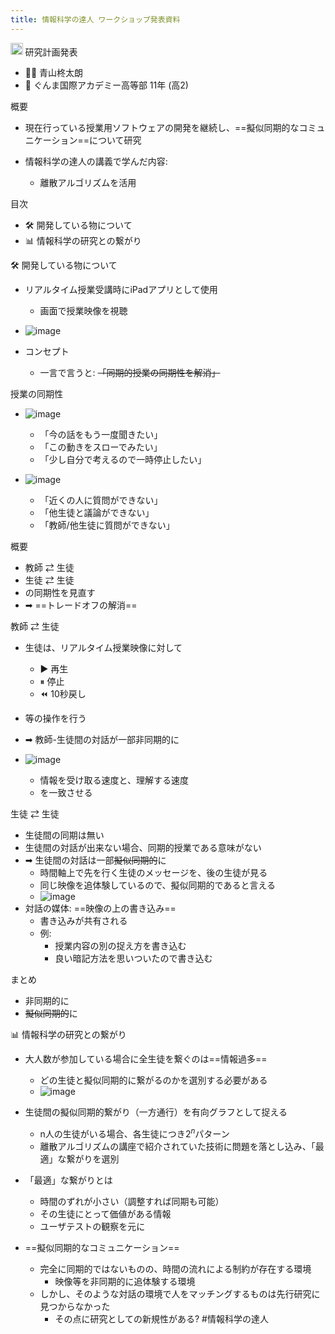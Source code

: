 ```yaml
---
title: 情報科学の達人 ワークショップ発表資料
---
```


<img src='https://scrapbox.io/api/pages/blu3mo/情報科学の達人/icon' alt='/blu3mo/情報科学の達人.icon' height="19.5"/> 研究計画発表

* 🙋‍♂️ 青山柊太朗
* 🏫 ぐんま国際アカデミー高等部 11年 (高2)

概要

* 現在行っている授業用ソフトウェアの開発を継続し、==擬似同期的なコミュニケーション==について研究

* 情報科学の達人の講義で学んだ内容:
  
  * 離散アルゴリズムを活用

目次

* 🛠  開発している物について
* 📊  情報科学の研究との繋がり

🛠  開発している物について

* リアルタイム授業受講時にiPadアプリとして使用
  
  * 画面で授業映像を視聴
* ![image](https://gyazo.com/4eef6588d336bb0a082d1106888f4291/thumb/1000)

* コンセプト
  
  * 一言で言うと: ~~「同期的授業の同期性を解消」~~

授業の同期性

* ![image](https://gyazo.com/8372bb6f4f0f4a4633e841dd137af24d/thumb/1000)
  
  * 「今の話をもう一度聞きたい」
  * 「この動きをスローでみたい」
  * 「少し自分で考えるので一時停止したい」
* ![image](https://gyazo.com/7731771fd225b9d1fca418a768fb6da4/thumb/1000)
  
  * 「近くの人に質問ができない」
  * 「他生徒と議論ができない」
  * 「教師/他生徒に質問ができない」

概要

* 教師 ⇄ 生徒
* 生徒 ⇄ 生徒
* の同期性を見直す
* ➡︎ ==トレードオフの解消==

教師 ⇄ 生徒

* 生徒は、リアルタイム授業映像に対して
  
  * ▶️️ 再生
  * ⏸ 停止
  * ⏪ 10秒戻し
* 等の操作を行う

* ➡︎ 教師-生徒間の対話が一部非同期的に

* ![image](https://gyazo.com/47683cf78d0ad6d46f966722369a9708/thumb/1000)
  
  * 情報を受け取る速度と、理解する速度
  * を一致させる

生徒 ⇄ 生徒

* 生徒間の同期は無い
* 生徒間の対話が出来ない場合、同期的授業である意味がない
* ➡︎ 生徒間の対話は一部~~擬似同期的~~に
  * 時間軸上で先を行く生徒のメッセージを、後の生徒が見る
  * 同じ映像を追体験しているので、擬似同期的であると言える
  * ![image](https://gyazo.com/07e405a741213198a374684bc86fed41/thumb/1000)
* 対話の媒体: ==映像の上の書き込み==
  * 書き込みが共有される
  * 例:
    * 授業内容の別の捉え方を書き込む
    * 良い暗記方法を思いついたので書き込む

まとめ

* 非同期的に
* ~~擬似同期的~~に

📊  情報科学の研究との繋がり

* 大人数が参加している場合に全生徒を繋ぐのは==情報過多==
  
  * どの生徒と擬似同期的に繋がるのかを選別する必要がある
  * ![image](https://gyazo.com/07e405a741213198a374684bc86fed41/thumb/1000)
* 生徒間の擬似同期的繋がり（一方通行）を有向グラフとして捉える
  
  * n人の生徒がいる場合、各生徒につき$2^n$パターン
  * 離散アルゴリズムの講座で紹介されていた技術に問題を落とし込み、「最適」な繋がりを選別
* 「最適」な繋がりとは
  
  * 時間のずれが小さい（調整すれば同期も可能）
  * その生徒にとって価値がある情報
  * ユーザテストの観察を元に
* ==擬似同期的なコミュニケーション==
  
  * 完全に同期的ではないものの、時間の流れによる制約が存在する環境
    * 映像等を非同期的に追体験する環境
  * しかし、そのような対話の環境で人をマッチングするものは先行研究に見つからなかった
    * その点に研究としての新規性がある?
      \#情報科学の達人
